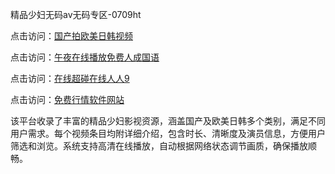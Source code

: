 精品少妇无码av无码专区-0709ht

点击访问：<a href="https://heiliaowt0d7p.pages.dev">国产拍欧美日韩视频</a>

点击访问：<a href="https://heiliaoga6s9v.pages.dev">午夜在线播放免费人成国语</a>

点击访问：<a href="https://heiliaoow5kzm.pages.dev">在线超碰在线人人9</a>

点击访问：<a href="https://heiliao2dmwwy.pages.dev">免费行情软件网站</a>

该平台收录了丰富的精品少妇影视资源，涵盖国产及欧美日韩多个类别，满足不同用户需求。每个视频条目均附详细介绍，包含时长、清晰度及演员信息，方便用户筛选和浏览。系统支持高清在线播放，自动根据网络状态调节画质，确保播放顺畅。

<span style="display:none;">[Canonical link](）</span>
